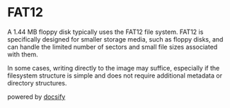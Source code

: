 # FAT12

A 1.44 MB floppy disk typically uses the FAT12 file system. FAT12 is specifically designed for smaller storage media, such as floppy disks, and can handle the limited number of sectors and small file sizes associated with them.

In some cases, writing directly to the image may suffice, especially if the filesystem structure is simple and does not require additional metadata or directory structures.

powered by [docsify](https://docsify.js.org/#/)
